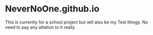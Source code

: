 # NeverNoOne.github.io
This is currently for a school project but will also be my Test thingy.
No need to pay any attation to it really.
